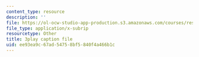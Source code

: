 ```yaml
---
content_type: resource
description: ''
file: https://ol-ocw-studio-app-production.s3.amazonaws.com/courses/res-6-012-introduction-to-probability-spring-2018/ee93ea9c67ad54758bf5840f4a466b1c_R4nGGs0m7lo.vtt
file_type: application/x-subrip
resourcetype: Other
title: 3play caption file
uid: ee93ea9c-67ad-5475-8bf5-840f4a466b1c
---
```

